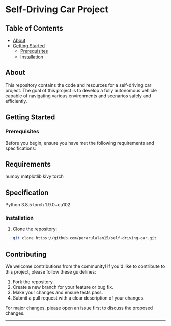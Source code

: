 # Self-Driving Car Project

## Table of Contents

- [About](#about)
- [Getting Started](#getting-started)
  - [Prerequisites](#prerequisites)
  - [Installation](#installation)

## About

This repository contains the code and resources for a self-driving car project. The goal of this project is to develop a fully autonomous vehicle capable of navigating various environments and scenarios safely and efficiently.

## Getting Started

### Prerequisites

Before you begin, ensure you have met the following requirements and specifications:

## Requirements

numpy
matplotlib
kivy
torch

## Specification

Python 3.8.5
torch 1.9.0+cu102

### Installation

1. Clone the repository:

   ```bash
   git clone https://github.com/perarulalan15/self-driving-car.git
   ```

## Contributing

We welcome contributions from the community! If you'd like to contribute to this project, please follow these guidelines:

1. Fork the repository.
2. Create a new branch for your feature or bug fix.
3. Make your changes and ensure tests pass.
4. Submit a pull request with a clear description of your changes.

For major changes, please open an issue first to discuss the proposed changes.

---
